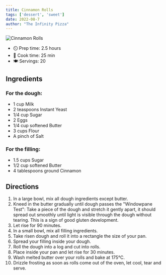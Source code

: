 ```yaml
---
title: Cinnamon Rolls
tags: ['dessert', 'sweet']
date: 2022-08-7
author: "The Infinity Pizza"
---
```


![Cinnamon Rolls](/pix/cinnaroll.webp)

- ⏲️ Prep time: 2.5 hours
- 🍳 Cook time: 25 min
- 🍽️ Servings: 20

## Ingredients

### For the dough:
- 1 cup Milk
- 2 teaspoons Instant Yeast
- 1/4 cup Sugar
- 2 Eggs
- 1/4 cup softened Butter
- 3 cups Flour
- A pinch of Salt
### For the filling:
- 1.5 cups Sugar
- 1/2 cup softened Butter
- 4 tablespoons ground Cinnamon 

## Directions

1. In a large bowl, mix all dough ingredients except butter.
2. Kneed in the butter gradually until dough passes the "Windowpane Test": Take a piece of the dough and stretch it gently apart, it should spread out smoothly until light is visible through the dough without tearing. This is a sign of good gluten development.
3. Let rise for 90 minutes.
4. In a small bowl, mix all filling ingredients.
5. Take risen dough and roll it into a rectangle the size of your pan.
6. Spread your filling inside your dough.
7. Roll the dough into a log and cut into rolls.
8. Place inside your pan and let rise for 30 minutes.
9. Wash melted butter over your rolls and bake at 175°C.
10. Drizzle frosting as soon as rolls come out of the oven, let cool, tear and serve.
